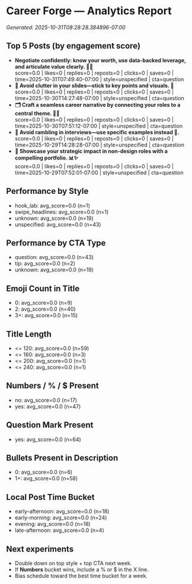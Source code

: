 # Career Forge — Analytics Report

_Generated: 2025-10-31T08:28:28.384896-07:00_

## Top 5 Posts (by engagement score)

- **Negotiate confidently: know your worth, use data-backed leverage, and articulate value clearly. 💪💼**  
  score=0.0 | likes=0 | replies=0 | reposts=0 | clicks=0 | saves=0 | time=2025-10-31T07:49:40-07:00 | style=unspecified | cta=question
- **🚀 Avoid clutter in your slides—stick to key points and visuals. 🎯**  
  score=0.0 | likes=0 | replies=0 | reposts=0 | clicks=0 | saves=0 | time=2025-10-30T14:27:48-07:00 | style=unspecified | cta=question
- **🗂️ Craft a seamless career narrative by connecting your roles to a central theme. 🔗✨**  
  score=0.0 | likes=0 | replies=0 | reposts=0 | clicks=0 | saves=0 | time=2025-10-30T07:51:12-07:00 | style=unspecified | cta=question
- **💼 Avoid rambling in interviews—use specific examples instead 🎯.**  
  score=0.0 | likes=0 | replies=0 | reposts=0 | clicks=0 | saves=0 | time=2025-10-29T14:28:28-07:00 | style=unspecified | cta=question
- **🧠 Showcase your strategic impact in non-design roles with a compelling portfolio. 📊✨**  
  score=0.0 | likes=0 | replies=0 | reposts=0 | clicks=0 | saves=0 | time=2025-10-29T07:52:01-07:00 | style=unspecified | cta=question

## Performance by Style

- hook_lab: avg_score=0.0 (n=1)
- swipe_headlines: avg_score=0.0 (n=1)
- unknown: avg_score=0.0 (n=19)
- unspecified: avg_score=0.0 (n=43)

## Performance by CTA Type

- question: avg_score=0.0 (n=43)
- tip: avg_score=0.0 (n=2)
- unknown: avg_score=0.0 (n=19)

## Emoji Count in Title

- 0: avg_score=0.0 (n=9)
- 2: avg_score=0.0 (n=40)
- 3+: avg_score=0.0 (n=15)

## Title Length

- <= 120: avg_score=0.0 (n=59)
- <= 160: avg_score=0.0 (n=3)
- <= 200: avg_score=0.0 (n=1)
- <= 240: avg_score=0.0 (n=1)

## Numbers / % / $ Present

- no: avg_score=0.0 (n=17)
- yes: avg_score=0.0 (n=47)

## Question Mark Present

- yes: avg_score=0.0 (n=64)

## Bullets Present in Description

- 0: avg_score=0.0 (n=6)
- 1+: avg_score=0.0 (n=58)

## Local Post Time Bucket

- early-afternoon: avg_score=0.0 (n=18)
- early-morning: avg_score=0.0 (n=24)
- evening: avg_score=0.0 (n=18)
- late-afternoon: avg_score=0.0 (n=4)

## Next experiments

- Double down on top style + top CTA next week.
- If **Numbers** bucket wins, include a % or $ in the X line.
- Bias schedule toward the best time bucket for a week.